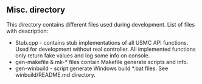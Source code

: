 ## Misc. directory
This directory contains different files used during development. List of files with description:
* Stub.cpp - contains stub implementations of all USMC API functions. Used for development without real controller. All implemented functions only return fake values and log some info on console.
* gen-makefile & mk-* files contain Makefile generate scripts and info.
* gen-winbuild - script generate Windows build *.bat files. See winbuild/README.md directory.